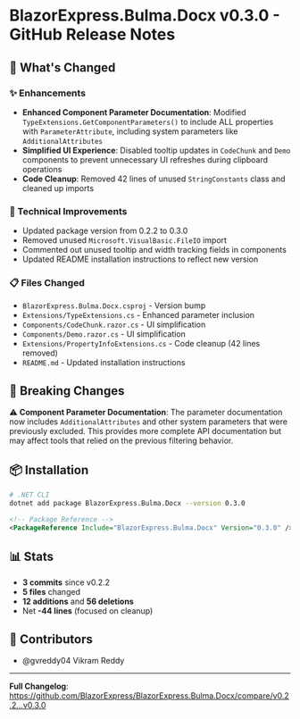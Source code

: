 # BlazorExpress.Bulma.Docx v0.3.0 - GitHub Release Notes

## 🎯 What's Changed

### ✨ Enhancements
- **Enhanced Component Parameter Documentation**: Modified `TypeExtensions.GetComponentParameters()` to include ALL properties with `ParameterAttribute`, including system parameters like `AdditionalAttributes`
- **Simplified UI Experience**: Disabled tooltip updates in `CodeChunk` and `Demo` components to prevent unnecessary UI refreshes during clipboard operations
- **Code Cleanup**: Removed 42 lines of unused `StringConstants` class and cleaned up imports

### 🔧 Technical Improvements  
- Updated package version from 0.2.2 to 0.3.0
- Removed unused `Microsoft.VisualBasic.FileIO` import
- Commented out unused tooltip and width tracking fields in components
- Updated README installation instructions to reflect new version

### 📋 Files Changed
- `BlazorExpress.Bulma.Docx.csproj` - Version bump
- `Extensions/TypeExtensions.cs` - Enhanced parameter inclusion  
- `Components/CodeChunk.razor.cs` - UI simplification
- `Components/Demo.razor.cs` - UI simplification
- `Extensions/PropertyInfoExtensions.cs` - Code cleanup (42 lines removed)
- `README.md` - Updated installation instructions

## 🔄 Breaking Changes
⚠️ **Component Parameter Documentation**: The parameter documentation now includes `AdditionalAttributes` and other system parameters that were previously excluded. This provides more complete API documentation but may affect tools that relied on the previous filtering behavior.

## 📦 Installation

```bash
# .NET CLI
dotnet add package BlazorExpress.Bulma.Docx --version 0.3.0
```

```xml
<!-- Package Reference -->
<PackageReference Include="BlazorExpress.Bulma.Docx" Version="0.3.0" />
```

## 📊 Stats
- **3 commits** since v0.2.2
- **5 files** changed  
- **12 additions** and **56 deletions**
- Net **-44 lines** (focused on cleanup)

## 🙏 Contributors
- @gvreddy04 Vikram Reddy

---

**Full Changelog**: https://github.com/BlazorExpress/BlazorExpress.Bulma.Docx/compare/v0.2.2...v0.3.0